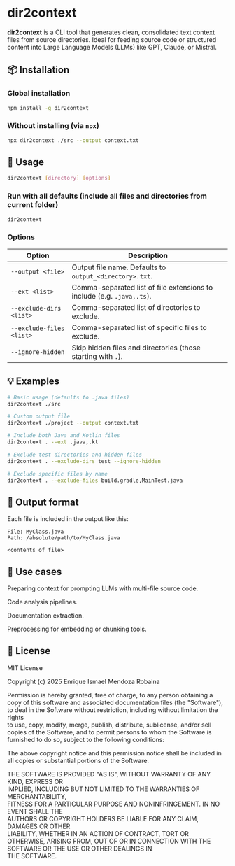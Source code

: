 # dir2context

**dir2context** is a CLI tool that generates clean, consolidated text context files from source directories. Ideal for feeding source code or structured content into Large Language Models (LLMs) like GPT, Claude, or Mistral.

## 📦 Installation

### Global installation

```bash
npm install -g dir2context
```

### Without installing (via `npx`)
```bash
npx dir2context ./src --output context.txt
```


## 🚀 Usage

```bash
dir2context [directory] [options]
```

### Run with all defaults (include all files and directories from current folder)

```bash
dir2context
```

### Options


| Option                   | Description                                                            |
| ------------------------ | ---------------------------------------------------------------------- |
| `--output <file>`        | Output file name. Defaults to `output_<directory>.txt`.                |
| `--ext <list>`           | Comma-separated list of file extensions to include (e.g. `.java,.ts`). |
| `--exclude-dirs <list>`  | Comma-separated list of directories to exclude.                        |
| `--exclude-files <list>` | Comma-separated list of specific files to exclude.                     |
| `--ignore-hidden`        | Skip hidden files and directories (those starting with `.`).           |


## 💡 Examples


```bash
# Basic usage (defaults to .java files)
dir2context ./src

# Custom output file
dir2context ./project --output context.txt

# Include both Java and Kotlin files
dir2context . --ext .java,.kt

# Exclude test directories and hidden files
dir2context . --exclude-dirs test --ignore-hidden

# Exclude specific files by name
dir2context . --exclude-files build.gradle,MainTest.java
``` 

## 📁 Output format

Each file is included in the output like this:
```
File: MyClass.java
Path: /absolute/path/to/MyClass.java

<contents of file>
```

## 🧠 Use cases

Preparing context for prompting LLMs with multi-file source code.

Code analysis pipelines.

Documentation extraction.

Preprocessing for embedding or chunking tools.


## 🪪 License

MIT License

Copyright (c) 2025 Enrique Ismael Mendoza Robaina

Permission is hereby granted, free of charge, to any person obtaining a copy
of this software and associated documentation files (the "Software"), to deal
in the Software without restriction, including without limitation the rights  
to use, copy, modify, merge, publish, distribute, sublicense, and/or sell     
copies of the Software, and to permit persons to whom the Software is         
furnished to do so, subject to the following conditions:                      

The above copyright notice and this permission notice shall be included in    
all copies or substantial portions of the Software.                           

THE SOFTWARE IS PROVIDED "AS IS", WITHOUT WARRANTY OF ANY KIND, EXPRESS OR    
IMPLIED, INCLUDING BUT NOT LIMITED TO THE WARRANTIES OF MERCHANTABILITY,      
FITNESS FOR A PARTICULAR PURPOSE AND NONINFRINGEMENT. IN NO EVENT SHALL THE   
AUTHORS OR COPYRIGHT HOLDERS BE LIABLE FOR ANY CLAIM, DAMAGES OR OTHER        
LIABILITY, WHETHER IN AN ACTION OF CONTRACT, TORT OR OTHERWISE, ARISING FROM, 
OUT OF OR IN CONNECTION WITH THE SOFTWARE OR THE USE OR OTHER DEALINGS IN     
THE SOFTWARE.
